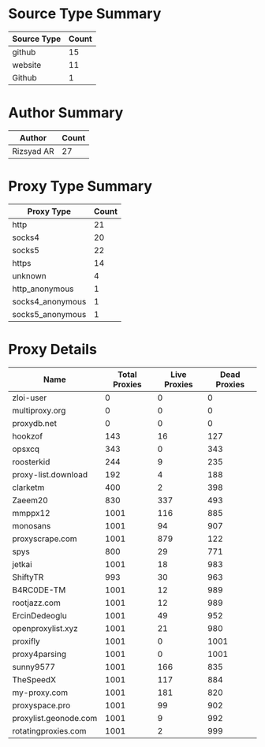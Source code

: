 # Source Type Summary

| Source Type | Count |
|-------------|-------|
| github | 15 |
| website | 11 |
| Github | 1 |


# Author Summary

| Author | Count |
|--------|-------|
| Rizsyad AR | 27 |


# Proxy Type Summary

| Proxy Type | Count |
|------------|-------|
| http | 21 |
| socks4 | 20 |
| socks5 | 22 |
| https | 14 |
| unknown | 4 |
| http_anonymous | 1 |
| socks4_anonymous | 1 |
| socks5_anonymous | 1 |


# Proxy Details

| Name | Total Proxies | Live Proxies | Dead Proxies |
|------|---------------|--------------|---------------|
| zloi-user | 0 | 0 | 0 |
| multiproxy.org | 0 | 0 | 0 |
| proxydb.net | 0 | 0 | 0 |
| hookzof | 143 | 16 | 127 |
| opsxcq | 343 | 0 | 343 |
| roosterkid | 244 | 9 | 235 |
| proxy-list.download | 192 | 4 | 188 |
| clarketm | 400 | 2 | 398 |
| Zaeem20 | 830 | 337 | 493 |
| mmppx12 | 1001 | 116 | 885 |
| monosans | 1001 | 94 | 907 |
| proxyscrape.com | 1001 | 879 | 122 |
| spys | 800 | 29 | 771 |
| jetkai | 1001 | 18 | 983 |
| ShiftyTR | 993 | 30 | 963 |
| B4RC0DE-TM | 1001 | 12 | 989 |
| rootjazz.com | 1001 | 12 | 989 |
| ErcinDedeoglu | 1001 | 49 | 952 |
| openproxylist.xyz | 1001 | 21 | 980 |
| proxifly | 1001 | 0 | 1001 |
| proxy4parsing | 1001 | 0 | 1001 |
| sunny9577 | 1001 | 166 | 835 |
| TheSpeedX | 1001 | 117 | 884 |
| my-proxy.com | 1001 | 181 | 820 |
| proxyspace.pro | 1001 | 99 | 902 |
| proxylist.geonode.com | 1001 | 9 | 992 |
| rotatingproxies.com | 1001 | 2 | 999 |
